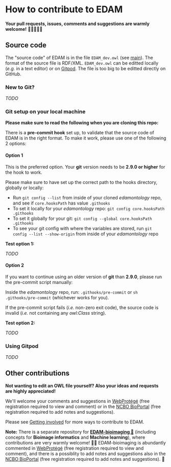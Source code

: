 # How to contribute to EDAM

__Your pull requests, issues, comments and suggestions are warmly welcome!__ 🙏🏽🙇🏽‍♂️


## Source code

The "source code" of EDAM is in the file `EDAM_dev.owl` (see [main](https://github.com/edamontology/edamontology/blob/main/EDAM_dev.owl)). The format of the source file is RDF/XML. `EDAM_dev.owl` can be editted locally (_e.g._ in a text editor) or on [Gitpod](https://gitpod.io). The file is too big to be editted directly on GitHub.


### New to Git?

_TODO_


### Git setup on your local machine

__Please make sure to read the following when you are cloning this repo:__

There is a __pre-commit hook__ set up, to validate that the source code of EDAM is in the right format. To make it work, please use one of the following 2 options:


#### Option 1

This is the preferred option. Your __git__ version needs to be __2.9.0 or higher__ for the hook to work.

Please make sure to have set up the correct path to the hooks directory, globally or locally:

* Run `git config --list` from inside of your cloned _edamontology_ repo, and see if `core.hooksPath` has value `.githooks`
* To set it locally for your _edamontology_ repo: `git config core.hooksPath .githooks`
* To set it globally for your git: `git config --global core.hooksPath .githooks`
* To see your git config with where the variables are stored, run `git config --list --show-origin` from inside of your _edamontology_ repo

**Test option 1:**

_TODO_


#### Option 2

If you want to continue using an older version of __git__ than __2.9.0__, please run the pre-commit script manually:

Inside the _edamontology_ repo, run: `.githooks/pre-commit` or `sh .githooks/pre-commit` (whichever works for you).

If the pre-commit script fails (_i.e._ non-zero exit code), the source code is invalid (_i.e._ not containing any _owl:Class_ string).

**Test option 2:**

_TODO_


### Using Gitpod

_TODO_


## Other contributions

__Not wanting to edit an OWL file yourself? Also your ideas and requests are highly appreciated!__

We'll welcome your comments and suggestions in [WebProtégé](https://webprotege.stanford.edu/#projects/4befad5f-f27b-430c-a07d-fcf635093169/edit/Classes) (free registration required to view and comment) or in the [NCBO BioPortal](https://bioportal.bioontology.org/ontologies/EDAM?p=classes) (free registration required to add notes and suggestions).

Please see [Getting involved](https://edamontologydocs.readthedocs.io/en/latest/getting_involved.html) for more ways to contribute to EDAM.

**Note:** There is a separate repository for [**EDAM-bioimaging 🔬**](https://github.com/edamontology/edam-bioimaging) (including concepts for **Bioimage informatics** and **Machine learning**), where contributions are very warmly welcome! 🙌🏽 EDAM-bioimaging is abundantly commented in [WebProtégé](https://webprotege.stanford.edu/#projects/2ce704bf-83ed-4d2e-985f-84c4841fac71/edit/Classes) (free registration required to view and comment), and there is a possiblity to add notes and suggestions also in the [NCBO BioPortal](https://bioportal.bioontology.org/ontologies/EDAM-BIOIMAGING?p=classes) (free registration required to add notes and suggestions). 🚀
